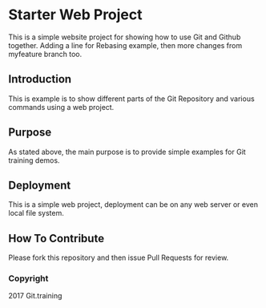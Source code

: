 # Starter Web Project

This is a simple website project for showing how to use
Git and Github together. Adding a line for Rebasing example, then more changes
from myfeature branch too.

## Introduction

This is example is to show different parts
of the Git Repository and various commands
using a web project.

## Purpose

As stated above, the main purpose is to provide simple
examples for Git training demos.

## Deployment

This is a simple web project, deployment can be on any 
web server or even local file system.

## How To Contribute

Please fork this repository and then issue Pull Requests for
review.

### Copyright

2017 Git.training